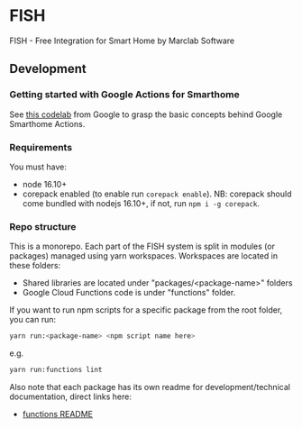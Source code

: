 # FISH

FISH - Free Integration for Smart Home by Marclab Software

## Development

### Getting started with Google Actions for Smarthome

See [this codelab](https://developers.google.com/codelabs/smarthome-washer) from Google to grasp
the basic concepts behind Google Smarthome Actions.

### Requirements

You must have:

- node 16.10+
- corepack enabled (to enable run `corepack enable`).
  NB: corepack should come bundled with nodejs 16.10+, if not, run `npm i -g corepack`.

### Repo structure

This is a monorepo. Each part of the FISH system is split in modules (or packages) managed using
yarn workspaces. Workspaces are located in these folders:

- Shared libraries are located under "packages/\<package-name\>" folders
- Google Cloud Functions code is under "functions" folder.

If you want to run npm scripts for a specific package from the root folder, you can run:

```bash
yarn run:<package-name> <npm script name here>
```

e.g.

```bash
yarn run:functions lint
```

Also note that each package has its own readme for development/technical documentation, direct
links here:

- [functions README](functions/README.md)
